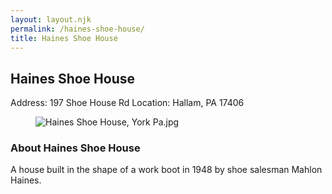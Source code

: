 ```yaml
---
layout: layout.njk
permalink: /haines-shoe-house/
title: Haines Shoe House
---
```


<article class="attraction-detail container">
  <h2>Haines Shoe House</h2>
  <div class="attraction-meta">
    <span class="address">Address: 197 Shoe House Rd</span>
    <span class="location">Location: Hallam, PA 17406</span>
  </div>
  <figure class="attraction-image">
    <img src="https://upload.wikimedia.org/wikipedia/commons/0/0f/Haines_Shoe_House%2C_York_Pa.jpg?v=1743956077376" alt="Haines Shoe House, York Pa.jpg" loading="lazy">
  </figure>
  <div class="attraction-description">
    <h3>About Haines Shoe House</h3>
    <p>A house built in the shape of a work boot in 1948 by shoe salesman Mahlon Haines.</p>
  </div>
  
</article>